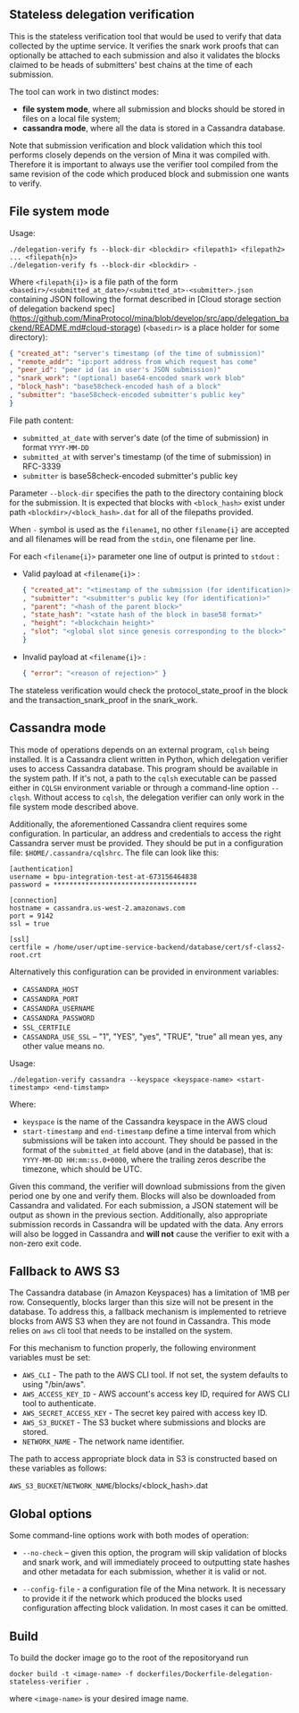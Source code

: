 Stateless delegation verification
---------------------------------

This is the stateless verification tool that would be used to verify
that data collected by the uptime service. It verifies the snark work
proofs that can optionally be attached to each submission and also it
validates the blocks claimed to be heads of submitters' best chains at
the time of each submission.

The tool can work in two distinct modes:
* **file system mode**, where all submission and blocks should be
  stored in files on a local file system;
* **cassandra mode**, where all the data is stored in a Cassandra
  database.
  
Note that submission verification and block validation which this tool
performs closely depends on the version of Mina it was compiled with.
Therefore it is important to always use the verifier tool compiled from
the same revision of the code which produced block and submission one
wants to verify.

File system mode
----------------

Usage:
```
./delegation-verify fs --block-dir <blockdir> <filepath1> <filepath2> ... <filepath{n}>
./delegation-verify fs --block-dir <blockdir> -
```

Where `<filepath{i}>` is a file path of the form
`<basedir>/<submitted_at_date>/<submitted_at>-<submitter>.json`
containing JSON following the format described in
[Cloud storage section of delegation backend spec]
(https://github.com/MinaProtocol/mina/blob/develop/src/app/delegation_backend/README.md#cloud-storage)
(`<basedir>` is a place holder for some directory):

```json
{ "created_at": "server's timestamp (of the time of submission)"
, "remote_addr": "ip:port address from which request has come"
, "peer_id": "peer id (as in user's JSON submission)"
, "snark_work": "(optional) base64-encoded snark work blob"
, "block_hash": "base58check-encoded hash of a block"
, "submitter": "base58check-encoded submitter's public key"
}

```
File path content:
- `submitted_at_date` with server's date (of the time of submission) in format `YYYY-MM-DD`
- `submitted_at` with server's timestamp (of the time of submission) in RFC-3339
- `submitter` is base58check-encoded submitter's public key


Parameter `--block-dir` specifies the path to the directory containing
block for the submission. It is expected that blocks with
`<block_hash>` exist under path `<blockdir>/<block_hash>.dat` for all
of the filepaths provided.

When `-` symbol is used as the `filename1`, no other `filename{i}` are
accepted and all filenames will be read from the `stdin`, one filename
per line.

For each `<filename{i}>` parameter one line of output is printed to
`stdout` :

- Valid payload at `<filename{i}>` :

    ```json
    { "created_at": "<timestamp of the submission (for identification)>"
    , "submitter": "<submitter's public key (for identification)>"
    , "parent": "<hash of the parent block>"
    , "state_hash": "<state hash of the block in base58 format>"
    , "height": "<blockchain height>"
    , "slot": "<global slot since genesis corresponding to the block>"
    }
    ```

- Invalid payload at `<filename{i}>` :

    ```json
    { "error": "<reason of rejection>" }
    ```

The stateless verification would check the protocol_state_proof in the
block and the transaction_snark_proof in the snark_work.

Cassandra mode
--------------

This mode of operations depends on an external program, `cqlsh` being
installed. It is a Cassandra client written in Python, which
delegation verifier uses to access Cassandra database. This program
should be available in the system path. If it's not, a path to the
`cqlsh` executable can be passed either in `CQLSH` environment
variable or through a command-line option `--clqsh`. Without access
to `cqlsh`, the delegation verifier can only work in the file system
mode described above.

Additionally, the aforementioned Cassandra client requires some
configuration. In particular, an address and credentials to access
the right Cassandra server must be provided. They should be put in a
configuration file: `$HOME/.cassandra/cqlshrc`. The file can look
like this:

```
[authentication]
username = bpu-integration-test-at-673156464838
password = ************************************

[connection]
hostname = cassandra.us-west-2.amazonaws.com
port = 9142
ssl = true

[ssl]
certfile = /home/user/uptime-service-backend/database/cert/sf-class2-root.crt
```

Alternatively this configuration can be provided in environment variables:
* `CASSANDRA_HOST`
* `CASSANDRA_PORT`
* `CASSANDRA_USERNAME`
* `CASSANDRA_PASSWORD`
* `SSL_CERTFILE`
* `CASSANDRA_USE_SSL` – "1", "YES", "yes", "TRUE", "true" all mean yes,
  any other value means no.

Usage:
```
./delegation-verify cassandra --keyspace <keyspace-name> <start-timestamp> <end-timstamp>
```

Where:
* `keyspace` is the name of the Cassandra keyspace in the AWS cloud
* `start-timestamp` and `end-timestamp` define a time interval from which
  submissions will be taken into account. They should be passed in the
  format of the `submitted_at` field above (and in the database), that is:
  `YYYY-MM-DD HH:mm:ss.0+0000`, where the trailing zeros describe the
  timezone, which should be UTC.

Given this command, the verifier will download submissions from the
given period one by one and verify them. Blocks will also be
downloaded from Cassandra and validated. For each submission, a JSON
statement will be output as shown in the previous
section. Additionally, also appropriate submission records in
Cassandra will be updated with the data. Any errors will also be
logged in Cassandra and **will not** cause the verifier to exit
with a non-zero exit code.

Fallback to AWS S3
------------------

The Cassandra database (in Amazon Keyspaces) has a limitation 
of 1MB per row. Consequently, blocks larger than this size will not be 
present in the database. To address this, a fallback mechanism is implemented 
to retrieve blocks from AWS S3 when they are not found in Cassandra.
This mode relies on `aws` cli tool that needs to be installed on the system.

For this mechanism to function properly, the following environment variables must be set:

* `AWS_CLI` - The path to the AWS CLI tool. If not set, the system defaults to using "/bin/aws".
* `AWS_ACCESS_KEY_ID` - AWS account's access key ID, required for AWS CLI tool to authenticate.
* `AWS_SECRET_ACCESS_KEY` - The secret key paired with access key ID.
* `AWS_S3_BUCKET` - The S3 bucket where submissions and blocks are stored.
* `NETWORK_NAME` - The network name identifier.

The path to access appropriate block data in S3 is constructed based on these variables as follows:

`AWS_S3_BUCKET`/`NETWORK_NAME`/blocks/<block_hash>.dat

Global options
--------------

Some command-line options work with both modes of operation:

* `--no-check` – given this option, the program will skip validation
  of blocks and snark work, and will immediately proceed to outputting
  state hashes and other metadata for each submission, whether it is
  valid or not.
  
* `--config-file` - a configuration file of the Mina network. It is
  necessary to provide it if the network which produced the blocks
  used configuration affecting block validation. In most cases it can
  be omitted.

Build
-----

To build the docker image go to the root of the repositoryand run

`docker build -t <image-name> -f dockerfiles/Dockerfile-delegation-stateless-verifier .`

where `<image-name>` is your desired image name.
